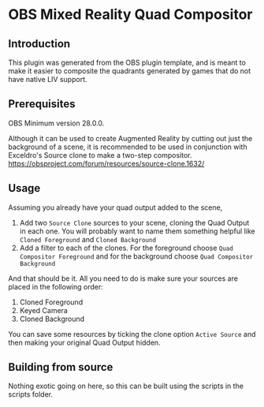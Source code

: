 # OBS Mixed Reality Quad Compositor

## Introduction

This plugin was generated from the OBS plugin template, and is meant to make it easier to composite the quadrants generated by games that do not have native LIV support. 

## Prerequisites
OBS Minimum version 28.0.0.

Although it can be used to create Augmented Reality by cutting out just the background of a scene, it is recommended to be used in conjunction with Exceldro's Source clone to make a two-step compositor. https://obsproject.com/forum/resources/source-clone.1632/

## Usage

Assuming you already have your quad output added to the scene,

1. Add two `Source Clone` sources to your scene, cloning the Quad Output in each one. You will probably want to name them something helpful like `Cloned Foreground` and `Cloned Background`
2. Add a filter to each of the clones. For the foreground choose `Quad Compositor Foreground` and for the background choose `Quad Compositor Background`

And that should be it. All you need to do is make sure your sources are placed in the following order:

1. Cloned Foreground
2. Keyed Camera
3. Cloned Background

You can save some resources by ticking the clone option `Active Source` and then making your original Quad Output hidden.

## Building from source

Nothing exotic going on here, so this can be built using the scripts in the scripts folder.